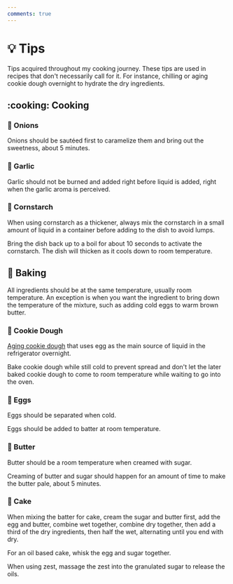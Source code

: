 ```yaml
---
comments: true
---
```

# :bulb: Tips

Tips acquired throughout my cooking journey. These tips are used in recipes that don't necessarily call for it.
For instance, chilling or aging cookie dough overnight to hydrate the dry ingredients.

## :cooking: Cooking

### :onion: Onions

Onions should be sautéed first to caramelize them and bring out the sweetness, about 5 minutes.

### :garlic: Garlic

Garlic should not be burned and added right before liquid is added, right when the garlic aroma is perceived.

### :corn: Cornstarch

When using cornstarch as a thickener, always mix the cornstarch in a small amount of liquid in a container
before adding to the dish to avoid lumps.

Bring the dish back up to a boil for about 10 seconds to activate the cornstarch. The dish will thicken as
it cools down to room temperature.

## :cupcake: Baking

All ingredients should be at the same temperature, usually room temperature. An exception is when you want
the ingredient to bring down the temperature of the mixture, such as adding cold eggs to warm brown butter.

### :cookie: Cookie Dough

[Aging cookie dough][1] that uses egg as the main source of liquid in the refrigerator overnight.

Bake cookie dough while still cold to prevent spread and don't let the later baked cookie dough to come to room
temperature while waiting to go into the oven.

### :egg: Eggs

Eggs should be separated when cold.

Eggs should be added to batter at room temperature.

### :butter: Butter

Butter should be a room temperature when creamed with sugar.

Creaming of butter and sugar should happen for an amount of time to make the butter pale, about 5 minutes.

### :cake: Cake

When mixing the batter for cake, cream the sugar and butter first, add the egg and butter, combine wet together,
combine dry together, then add a third of the dry ingredients, then half the wet, alternating until you end with dry.

For an oil based cake, whisk the egg and sugar together.

When using zest, massage the zest into the granulated sugar to release the oils.

[1]: <https://www.thekitchn.com/refrigerated-cookie-dough-268281>
